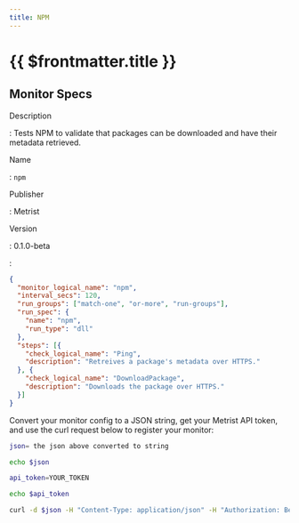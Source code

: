 ```yaml
---
title: NPM
---
```


# {{ $frontmatter.title }}

## Monitor Specs

Description

: Tests NPM to validate that packages can be downloaded and have their metadata retrieved.

Name

: `npm`

Publisher

: Metrist

Version

: 0.1.0-beta

: &nbsp;


<!--@include: /parts/_1.md-->


<!--@include: /parts/_2.md-->


<!--@include: /parts/_3.md-->





<!--@include: /parts/_4.md-->


```json
{
  "monitor_logical_name": "npm",
  "interval_secs": 120,
  "run_groups": ["match-one", "or-more", "run-groups"],
  "run_spec": {
    "name": "npm",
    "run_type": "dll"
  },
  "steps": [{
    "check_logical_name": "Ping",
    "description": "Retreives a package's metadata over HTTPS."
  }, {
    "check_logical_name": "DownloadPackage",
    "description": "Downloads the package over HTTPS."
  }]
}
```




Convert your monitor config to a JSON string, get your Metrist API token, and use the curl request below to register your monitor:

```sh
json= the json above converted to string

echo $json

api_token=YOUR_TOKEN

echo $api_token

curl -d $json -H "Content-Type: application/json" -H "Authorization: Bearer $api_token" 'https://app.metrist.io/api/v0/monitor-config'

```

<!--@include: /parts/tips_api.md-->


<!--@include: /parts/_5.md-->


<!--@include: /parts/result.md-->